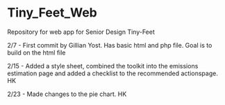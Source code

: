 # Tiny_Feet_Web
Repository for web app for Senior Design Tiny-Feet

2/7 - First commit by Gillian Yost. Has basic html and php file. Goal is to build on the html file

2/15 - Added a style sheet, combined the toolkit into the emissions estimation page and added a checklist to the recommended actionspage. HK

2/23 - Made changes to the pie chart. HK
